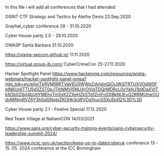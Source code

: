 In this file i will add all conferences that I had attended:

OSINT CTF Strategy and Tactics by Alethe Denis 23.Sep.2020

Grayhat_cyber conference   28 - 31.10.2020  

Cyber House party 2.0 - 29.10.2020

OWASP Santa Barbara 31.10.2020

https://visma-seccon.github.io/ 11.11.2020

https://virtual.group-ib.com/ CyberCrimeCon 25-27.11.2020

Hacker Spotlight Panel https://www.hackerone.com/resources/wistia-webinars/hacker-spotlight-panel-emea?mkt_tok=eyJpIjoiTkRVMll6RTVaVEU0WWpZdyIsInQiOiJWQTRTUXVOdW5FelN6UnlITTU5d3ZST0pJTjhNMVl5NU4rOVlqTDQrMDRcL0xYaHJ1bitDaXVtTkN3b0ZibjI4bUhYMEhvTm5xK2ZXeHZkSTd1ZmFnSXBkNUEyQ2RRMUhwOUdvMlNmRVZ6Y3hSdGNobjZKOHh3cWVOa1hucG5XcEkifQ%3D%3D

Cyber House party 2.1 - Festive Special 17.12.2020

Red Team Village at NahamCON  14/03/2021

https://www.sans.org/cyber-security-training-events/sans-cybersecurity-leadership-summit-2024/

https://www.ncsc.gov.uk/section/keep-up-to-date/cyberuk conference 13 - 15. 05. 2024 conference at the ICC Birmingham
